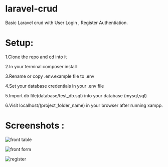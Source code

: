 # laravel-crud

Basic Laravel crud with User Login , Register Authentiation.

# Setup:
1.Clone the repo and cd into it

2.In your terminal composer install

3.Rename or copy .env.example file to .env

4.Set your database credentials in your .env file

5.Import db file(database/test_db.sql) into your database (mysql,sql)

6.Visit localhost/(project_folder_name) in your browser after running xampp.

# Screenshots :


![front table](https://user-images.githubusercontent.com/92640408/185544283-4710e259-368e-4671-989d-869d60ce1960.png)

![front form](https://user-images.githubusercontent.com/92640408/185545600-ce777e5f-a292-4104-87d8-31a4fcb849bd.png)

![register](https://user-images.githubusercontent.com/92640408/185545870-4fd6bbd3-aa35-406e-9d2f-a1606bfe6463.png)
